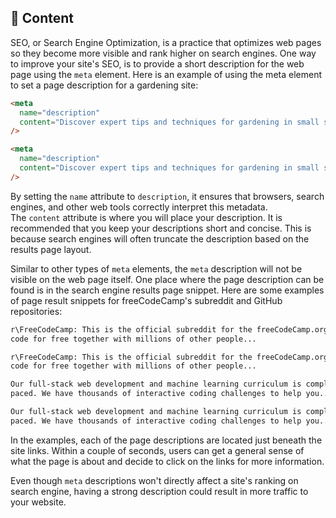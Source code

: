 
## 🎯 Content

SEO, or Search Engine Optimization, is a practice that optimizes web pages so they become more visible and rank higher on search engines. One way to improve your site's SEO, is to provide a short description for the web page using the `meta` element. Here is an example of using the meta element to set a page description for a gardening site:

```html
<meta
  name="description"
  content="Discover expert tips and techniques for gardening in small spaces, choosing the right plants, and maintaining a thriving garden."
/>
```

```html
<meta
  name="description"
  content="Discover expert tips and techniques for gardening in small spaces, choosing the right plants, and maintaining a thriving garden."
/>
```

By setting the `name` attribute to `description`, it ensures that browsers, search engines, and other web tools correctly interpret this metadata. The `content` attribute is where you will place your description. It is recommended that you keep your descriptions short and concise. This is because search engines will often truncate the description based on the results page layout.

Similar to other types of `meta` elements, the `meta` description will not be visible on the web page itself. One place where the page description can be found is in the search engine results page snippet. Here are some examples of page result snippets for freeCodeCamp's subreddit and GitHub repositories:

```html
r\FreeCodeCamp: This is the official subreddit for the freeCodeCamp.org community. Learn to
code for free together with millions of other people...
```

```html
r\FreeCodeCamp: This is the official subreddit for the freeCodeCamp.org community. Learn to
code for free together with millions of other people...
```

```html
Our full-stack web development and machine learning curriculum is completely free and self-
paced. We have thousands of interactive coding challenges to help you...
```

```html
Our full-stack web development and machine learning curriculum is completely free and self-
paced. We have thousands of interactive coding challenges to help you...
```

In the examples, each of the page descriptions are located just beneath the site links. Within a couple of seconds, users can get a general sense of what the page is about and decide to click on the links for more information.

Even though `meta` descriptions won't directly affect a site's ranking on search engine, having a strong description could result in more traffic to your website.